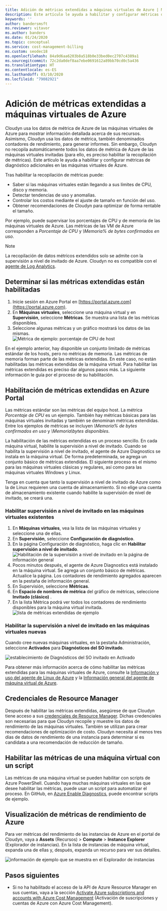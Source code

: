 ```yaml
---
title: Adición de métricas extendidas a máquinas virtuales de Azure | Microsoft Docs
description: Este artículo le ayuda a habilitar y configurar métricas de diagnóstico extendidas en las máquinas virtuales de Azure.
keywords: ''
author: bandersmsft
ms.reviewer: vitavor
ms.author: banders
ms.date: 01/24/2020
ms.topic: conceptual
ms.service: cost-management-billing
ms.custom: seodec18
ms.openlocfilehash: 84a9d6aa6203b8a518b0e33bed0ec2707c4389a1
ms.sourcegitcommit: 72c2da0def8aa7ebe0691612a89bb70cd0c5a436
ms.translationtype: HT
ms.contentlocale: es-ES
ms.lasthandoff: 03/10/2020
ms.locfileid: "79082921"
---
```

# <a name="add-extended-metrics-for-azure-virtual-machines"></a>Adición de métricas extendidas a máquinas virtuales de Azure

Cloudyn usa los datos de métrica de Azure de las máquinas virtuales de Azure para mostrar información detallada acerca de sus recursos. Asimismo, Cloudyn usa los datos de métrica, también denominados contadores de rendimiento, para generar informes. Sin embargo, Cloudyn no recopila automáticamente todos los datos de métrica de Azure de las máquinas virtuales invitadas (para ello, es preciso habilitar la recopilación de métricas). Este artículo le ayuda a habilitar y configurar métricas de diagnóstico adicionales en las máquinas virtuales de Azure.

Tras habilitar la recopilación de métricas puede:

- Saber si las máquinas virtuales están llegando a sus límites de CPU, disco y memoria.
- Detectar tendencias de uso y anomalías.
- Controlar los costos mediante el ajuste de tamaño en función del uso.
- Obtener recomendaciones de Cloudyn para optimizar de forma rentable el tamaño.

Por ejemplo, puede supervisar los porcentajes de CPU y de memoria de las máquinas virtuales de Azure. Las métricas de las VM de Azure corresponden a _Porcentaje de CPU_ y _\Memoria\% de bytes confirmados en uso_.

> [!NOTE]
> La recopilación de datos métricos extendidos solo se admite con la supervisión a nivel de invitado de Azure. Cloudyn no es compatible con el [agente de Log Analytics](../../azure-monitor/platform/agents-overview.md). 

## <a name="determine-whether-extended-metrics-are-enabled"></a>Determinar si las métricas extendidas están habilitadas

1. Inicie sesión en Azure Portal en [https://portal.azure.com](https://portal.azure.com).
2. En **Máquinas virtuales**, seleccione una máquina virtual y en **Supervisión**, seleccione **Métricas**. Se muestra una lista de las métricas disponibles.
3. Seleccione algunas métricas y un gráfico mostrará los datos de las mismas.  
    ![Métrica de ejemplo: porcentaje de CPU de host](./media/azure-vm-extended-metrics/metric01.png)

En el ejemplo anterior, hay disponible un conjunto limitado de métricas estándar de los hosts, pero no métricas de memoria. Las métricas de memoria forman parte de las métricas extendidas. En este caso, no están habilitadas las métricas extendidas de la máquina virtual. Para habilitar las métricas extendidas es preciso dar algunos pasos más. La siguiente información le guía por el proceso de su habilitación.

## <a name="enable-extended-metrics-in-the-azure-portal"></a>Habilitación de métricas extendidas en Azure Portal

Las métricas estándar son las métricas del equipo host. La métrica _Porcentaje de CPU_  es un ejemplo. También hay métricas básicas para las máquinas virtuales invitadas y también se denominan métricas extendidas. Entre los ejemplos de métricas se incluyen _\Memoria\% de bytes confirmados en uso_ y _\Memoria\bytes disponibles_.

La habilitación de las métricas extendidas es un proceso sencillo. En cada máquina virtual, habilite la supervisión a nivel de invitado. Cuando se habilita la supervisión a nivel de invitado, el agente de Azure Diagnostics se instala en la máquina virtual. De forma predeterminada, se agrega un conjunto básico de métricas extendidas. El siguiente proceso es el mismo para las máquinas virtuales clásicas y regulares, así como para las máquinas virtuales Windows y Linux.

Tenga en cuenta que tanto la supervisión a nivel de invitado de Azure como la de Linux requieren una cuenta de almacenamiento. Si no elige una cuenta de almacenamiento existente cuando habilite la supervisión de nivel de invitado, se creará una.

### <a name="enable-guest-level-monitoring-on-existing-vms"></a>Habilitar supervisión a nivel de invitado en las máquinas virtuales existentes

1. En **Máquinas virtuales**, vea la lista de las máquinas virtuales y seleccione una de ellas.
2. En **Supervisión**, seleccione **Configuración de diagnóstico**.
3. En la página Configuración de diagnóstico, haga clic en **Habilitar supervisión a nivel de invitado**.  
    ![Habilitación de la supervisión a nivel de invitado en la página de información general](./media/azure-vm-extended-metrics/enable-guest-monitoring.png)
4. Pocos minutos después, el agente de Azure Diagnostics está instalado en la máquina virtual. Se agrega un conjunto básico de métricas. Actualice la página. Los contadores de rendimiento agregados aparecen en la pestaña de información general.
5. En Supervisión, seleccione **Métricas**.
6. En **Espacio de nombres de métrica** del gráfico de métricas, seleccione **Invitado (clásico)** .
7. En la lista Métrica podrá ver todos los contadores de rendimiento disponibles para la máquina virtual invitada.  
    ![lista de métricas extendidas de ejemplo](./media/azure-vm-extended-metrics/extended-metrics.png)

### <a name="enable-guest-level-monitoring-on-new-vms"></a>Habilitar la supervisión a nivel de invitado en las máquinas virtuales nuevas

Cuando cree nuevas máquinas virtuales, en la pestaña Administración, seleccione **Activados** para **Diagnósticos del SO invitado**.

![establecimiento de Diagnósticos del SO invitado en Activado](./media/azure-vm-extended-metrics/new-enable-diag.png)

Para obtener más información acerca de cómo habilitar las métricas extendidas para las máquinas virtuales de Azure, consulte la [Información y uso del agente de Linux de Azure](../../virtual-machines/extensions/agent-linux.md) y la [Información general del agente de máquina virtual de Azure](../../virtual-machines/extensions/agent-windows.md).

## <a name="resource-manager-credentials"></a>Credenciales de Resource Manager

Después de habilitar las métricas extendidas, asegúrese de que Cloudyn tiene acceso a sus [credenciales de Resource Manager](../../cost-management/activate-subs-accounts.md). Dichas credenciales son necesarias para que Cloudyn recopile y muestre los datos de rendimiento de las máquinas virtuales. También se utilizan para crear recomendaciones de optimización de costo. Cloudyn necesita al menos tres días de datos de rendimiento de una instancia para determinar si es candidata a una recomendación de reducción de tamaño.

## <a name="enable-vm-metrics-with-a-script"></a>Habilitar las métricas de una máquina virtual con un script

Las métricas de una máquina virtual se pueden habilitar con scripts de Azure PowerShell. Cuando haya muchas máquinas virtuales en las que desee habilitar las métricas, puede usar un script para automatizar el proceso. En GitHub, en [Azure Enable Diagnostics](https://github.com/Cloudyn/azure-enable-diagnostics), puede encontrar scripts de ejemplo.

## <a name="view-azure-performance-metrics"></a>Visualización de métricas de rendimiento de Azure

Para ver métricas del rendimiento de las instancias de Azure en el portal de Cloudyn, vaya a **Assets** (Recursos) > **Compute** > **Instance Explorer** (Explorador de instancias). En la lista de instancias de máquina virtual, expanda una de ellas y, después, expanda un recurso para ver sus detalles.

![información de ejemplo que se muestra en el Explorador de instancias](./media/azure-vm-extended-metrics/instance-explorer.png)

## <a name="next-steps"></a>Pasos siguientes

- Si no ha habilitado el acceso de la API de Azure Resource Manager en sus cuentas, vaya a la sección [Activate Azure subscriptions and accounts with Azure Cost Management](../../cost-management/activate-subs-accounts.md) (Activación de suscripciones y cuentas de Azure con Azure Cost Management).
